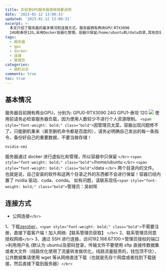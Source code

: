 ```yaml
---
title: 实验室GPU服务器使用简要说明
date: '2023-01-12 13:00:31'
updated: '2023-01-12 13:00:31'
excerpt: >-
  本文介绍了服务器的基本情况和连接方式。服务器拥有两块GPU:RTX3090
  24G和泰坦12G,采用Docker容器化管理。容器只保留/home/ubuntu和/data目录,其他目录不保留。可通过Zerotier加入网络后使用SSH连接服务器,传输文件不宜使用sftp,大文件建议使用wget从网络下载。
tags:
  - 服务器
  - gpu
  - docker
  - 连接
  - 管理员
categories:
  - 搞机日志
comments: true
toc: true
---
```

## 基本情况

服务器目前拥有两台GPU，分别为:
GPU0-RTX3090 24G
GPU1-泰坦 12G
![](https://img.wush.cc/231216171645-image.png?imageView2/0/format/webp/q/80)
使用前请务必检查服务器负载，因为使用人数较少不进行个人资源限制。 `<span style="font-weight: bold;" class="bold">`因管理员太菜，容器出现问题修不了，只能删机重来（甚至删机命令都是百度的），请务必明确自己发出的每一条指令，备份好自己的重要数据，不要当做存储！

```shell
nvidia-smi
```

服务器通过 docker 进行虚拟化和管理，所以容器中只保留 `</br>`
 `<span style="font-weight: bold;" class="bold">`/home/ubuntu `</br>`
 `<span style="font-weight: bold;" class="bold">`/data `</br>`
两个目录内的文件。也就是说，自己安装的软件和这两个目录之外的东西都不会进行保留！容器已经内置了 nvidia 驱动、cuda、conda。
如有问题，请联系现任`<span style="font-weight: bold;" class="bold">`管理员：吴树晖

## 连接方式

* 公网连接`</br>`

1、下载[zerotier](https://www.zerotier.com/)，`<span style="font-weight: bold;" class="bold">`不需要注册，直接下载客户端！加入网络:【联系管理员获取】 `</br>`
2、联系管理员同意授权网络`</br>`
3、通过 SSH 进行连接，访问192.168.67.100:<管理员授权的端口>利用用户名 (默认为 ubuntu)及密码登录，传输文件不要使用 sftp 直接传数据集或者大文件（线路优化使用了流量转发做优化，线路流量挺贵的，钱包顶不住），公共数据集请使用 wget 等从网络直连下载（也就是先存个网盘或者找到下载链接，然后直接下载到服务器）`</br>`
